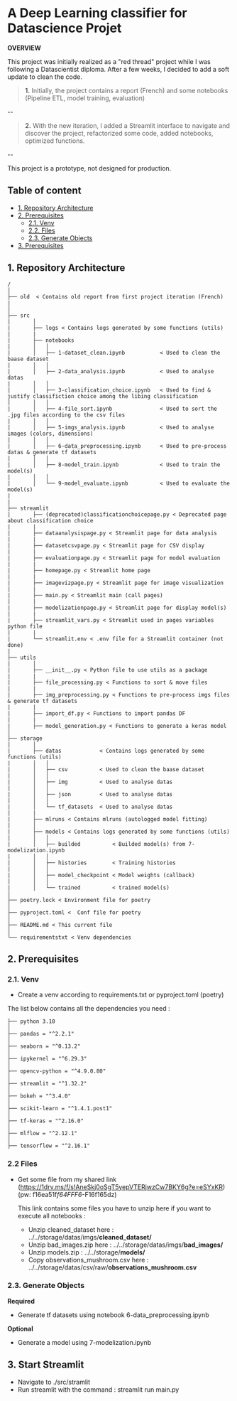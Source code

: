# A Deep Learning classifier for Datascience Projet 

**OVERVIEW**

This project was initially realized as a "red thread" project while I was following a Datascientist diploma. After a few weeks, I decided to add a soft update to clean the code.


>**1.** Initially, the project contains a report (French) and some notebooks (Pipeline ETL, model training, evaluation)

--

>**2.** With the new iteration, I added a Streamlit interface to navigate and discover the project, refactorized some code, added notebooks, optimized functions.

--

This project is a prototype, not designed for production.




## Table of content
- [1. Repository Architecture](#1-repository-architecture)
- [2. Prerequisites](#2-prerequisites)
    - [2.1. Venv](#21-venv)
    - [2.2. Files](#22-files)
    - [2.3. Generate Objects](#22-generate-objects)
- [3. Prerequisites](#3-prerequisites)

## 1. Repository Architecture

    /   
    │
    ├── old  < Contains old report from first project iteration (French)
    |
    │
    ├── src
    |       │  
    |       ├── logs < Contains logs generated by some functions (utils)
    |       |            
    |       ├── notebooks                            
    |       │   │
    |       │   ├── 1-dataset_clean.ipynb           < Used to clean the baase dataset
    |       │   │                                   
    |       │   ├── 2-data_analysis.ipynb           < Used to analyse datas
    |       │   │
    |       │   ├── 3-classification_choice.ipynb   < Used to find & justify classifiction choice among the libing classification
    |       │   │
    |       │   ├── 4-file_sort.ipynb               < Used to sort the .jpg files according to the csv files
    |       │   │
    |       │   ├── 5-imgs_analysis.ipynb           < Used to analyse images (colors, dimensions)
    |       │   │ 
    |       │   ├── 6-data_preprocessing.ipynb      < Used to pre-process datas & generate tf datasets
    |       │   │
    |       │   ├── 8-model_train.ipynb             < Used to train the model(s)
    |       │   │
    |       │   └── 9-model_evaluate.ipynb          < Used to evaluate the model(s)
    |
    |
    ├── streamlit
    |       ├── (deprecated)classificationchoicepage.py < Deprecated page about classification choice
    |       |
    |       ├── dataanalysispage.py < Streamlit page for data analysis
    |       |
    |       ├── datasetcsvpage.py < Streamlit page for CSV display
    |       |
    |       ├── evaluationpage.py < Streamlit page for model evaluation
    |       |
    |       ├── homepage.py < Streamlit home page
    |       |
    |       ├── imagevizpage.py < Streamlit page for image visualization
    |       |
    |       ├── main.py < Streamlit main (call pages)
    |       |
    |       ├── modelizationpage.py < Streamlit page for display model(s)
    |       |
    |       ├── streamlit_vars.py < Streamlit used in pages variables python file
    |       |
    |       └── streamlit.env < .env file for a Streamlit container (not done)
    |
    ├── utils
    |       │  
    |       ├── __init__.py < Python file to use utils as a package
    |       |            
    |       ├── file_processing.py < Functions to sort & move files
    |       |                           
    |       ├── img_preprocessing.py < Functions to pre-process imgs files & generate tf datasets
    |       |                           
    |       ├── import_df.py < Functions to import pandas DF
    |       |                           
    |       ├── model_generation.py < Functions to generate a keras model
    │
    ├── storage
    |       │  
    |       ├── datas            < Contains logs generated by some functions (utils)
    |       │   │
    |       │   ├── csv          < Used to clean the baase dataset
    |       │   │                                   
    |       │   ├── img          < Used to analyse datas
    |       │   │                                   
    |       │   ├── json         < Used to analyse datas
    |       │   │                                   
    |       │   └── tf_datasets  < Used to analyse datas
    |       |                
    |       ├── mlruns < Contains mlruns (autologged model fitting)                            
    |       │  
    |       ├── models < Contains logs generated by some functions (utils)
    |       │   │
    |       │   ├── builded          < Builded model(s) from 7-modelization.ipynb
    |       │   │                                                          
    |       │   ├── histories        < Training histories
    |       │   │                                   
    |       │   ├── model_checkpoint < Model weights (callback)
    |       │   │
    |       │   └── trained          < trained model(s)
    │
    ├── poetry.lock < Environment file for poetry
    │
    ├── pyproject.toml <  Conf file for poetry
    │
    ├── README.md < This current file
    │
    └── requirementstxt < Venv dependencies



## 2. Prerequisites

### 2.1. Venv
- Create a venv according to requirements.txt or pyproject.toml (poetry)

The list below contains all the dependencies you need :

    
    ├── python 3.10
    │
    ├── pandas = "^2.2.1"
    │
    ├── seaborn = "^0.13.2"
    │
    ├── ipykernel = "^6.29.3"
    │
    ├── opencv-python = "^4.9.0.80"
    │
    ├── streamlit = "^1.32.2"
    │
    ├── bokeh = "^3.4.0"
    │
    ├── scikit-learn = "^1.4.1.post1"
    │    
    ├── tf-keras = "^2.16.0"
    │
    ├── mlflow = "^2.12.1"
    │
    ├── tensorflow = "^2.16.1"



### 2.2 Files
- Get some file from my shared link (https://1drv.ms/f/s!AneSkj0oSgT5yepVTERjwzCw7BKY6g?e=eSYxKR) (pw:  f16ea51f*f64FFF6*-F16f165dz)

    This link contains some files you have to unzip here if you want to execute all notebooks :
    - Unzip cleaned_dataset here : ../../storage/datas/imgs/**cleaned_dataset/**
    - Unzip bad_images.zip here : ../../storage/datas/imgs/**bad_images/**
    - Unzip models.zip : ../../storage/**models/**
    - Copy observations_mushroom.csv here : ../../storage/datas/csv/raw/**observations_mushroom.csv**


### 2.3. Generate Objects 
**Required**
- Generate tf datasets using notebook 6-data_preprocessing.ipynb

**Optional**
- Generate a model using 7-modelization.ipynb


## 3. Start Streamlit
- Navigate to ./src/stramlit
- Run streamlit with the command : streamlit run main.py